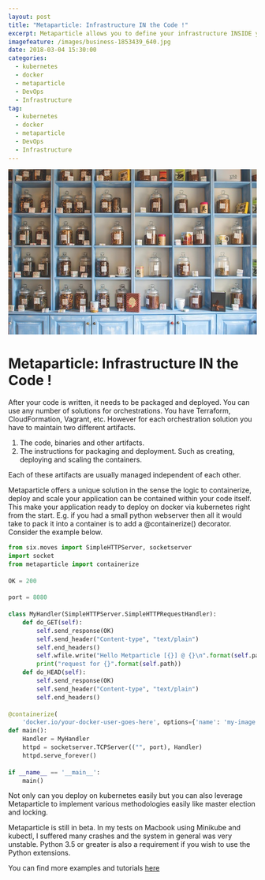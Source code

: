 ```yaml
---
layout: post
title: "Metaparticle: Infrastructure IN the Code !"
excerpt: Metaparticle allows you to define your infrastructure INSIDE your code. Currently in beta, it is created by one of the creators of Kubernetes.
imagefeature: /images/business-1853439_640.jpg
date: 2018-03-04 15:30:00
categories:
  - kubernetes
  - docker
  - metaparticle
  - DevOps
  - Infrastructure
tag:
  - kubernetes
  - docker
  - metaparticle
  - DevOps
  - Infrastructure
---
```

![Different Containers, Different Applications](/images/business-1853439_640.jpg)
# Metaparticle: Infrastructure IN the Code !

After your code is written, it needs to be packaged and deployed. You can use any number of solutions for orchestrations. You have Terraform, CloudFormation, Vagrant, etc. However for each orchestration solution you have to maintain two different artifacts. 

1. The code, binaries and other artifacts. 
2. The instructions for packaging and deployment. Such as creating, deploying and scaling the containers. 

Each of these artifacts are usually managed independent of each other. 

Metaparticle offers a unique solution in the sense the logic to containerize, deploy and scale your application can be contained within your code itself. This make your application ready to deploy on docker via kubernetes right from the start.
E.g. if you had a small python webserver then all it would take to pack it into a container is to add a @containerize() decorator. Consider the example below.

```python 
from six.moves import SimpleHTTPServer, socketserver
import socket
from metaparticle import containerize

OK = 200

port = 8080

class MyHandler(SimpleHTTPServer.SimpleHTTPRequestHandler):
    def do_GET(self):
        self.send_response(OK)
        self.send_header("Content-type", "text/plain")
        self.end_headers()
        self.wfile.write("Hello Metparticle [{}] @ {}\n".format(self.path, socket.gethostname()).encode('UTF-8'))
        print("request for {}".format(self.path))
    def do_HEAD(self):
        self.send_response(OK)
        self.send_header("Content-type", "text/plain")
        self.end_headers()

@containerize(
    'docker.io/your-docker-user-goes-here', options={'name': 'my-image', 'publish': True})
def main():
    Handler = MyHandler
    httpd = socketserver.TCPServer(("", port), Handler)
    httpd.serve_forever()

if __name__ == '__main__':
    main()
```    

Not only can you deploy on kubernetes easily but you can also leverage Metaparticle to implement various methodologies easily like master election and locking. 

Metaparticle is still in beta. In my tests on Macbook using Minikube and kubectl, I suffered many crashes and the system in general was very unstable. Python 3.5 or greater is also a requirement if you wish to use the Python extensions. 

You can find more examples and tutorials [here](https://metaparticle.io/tutorials/python/) 